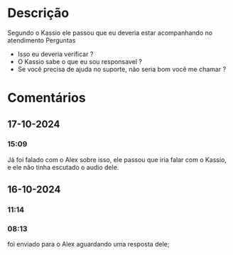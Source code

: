 # Descrição
Segundo o Kassio ele passou que eu deveria estar acompanhando no atendimento 
Perguntas 
- Isso eu deveria verificar ? 
- O Kassio sabe o que eu sou responsavel ? 
- Se você precisa de ajuda no suporte, não seria bom você me chamar ? 

# Comentários 
## 17-10-2024
### 15:09
Já foi falado com o Alex sobre isso, ele passou que iria falar com o Kassio, e ele não tinha escutado o audio dele. 
## 16-10-2024
### 11:14

### 08:13
foi enviado para o Alex aguardando uma resposta dele; 
